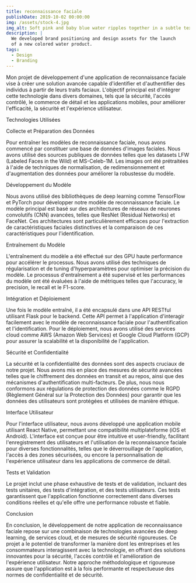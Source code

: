 ```yaml
---
title: reconnaissance faciale
publishDate: 2019-10-02 00:00:00
img: /assets/stock-4.jpg
img_alt: Soft pink and baby blue water ripples together in a subtle texture.
description: |
  We developed brand positioning and design assets for the launch
  of a new colored water product.
tags:
  - Design
  - Branding
---
```


Mon projet de développement d'une application de reconnaissance faciale vise à créer une solution avancée capable d'identifier et d'authentifier des individus à partir de leurs traits faciaux. L'objectif principal est d'intégrer cette technologie dans divers domaines, tels que la sécurité, l'accès contrôlé, le commerce de détail et les applications mobiles, pour améliorer l'efficacité, la sécurité et l'expérience utilisateur.

Technologies Utilisées

Collecte et Préparation des Données

Pour entraîner les modèles de reconnaissance faciale, nous avons commencé par constituer une base de données d'images faciales. Nous avons utilisé des sources publiques de données telles que les datasets LFW (Labeled Faces in the Wild) et MS-Celeb-1M. Les images ont été prétraitées à l'aide de techniques de normalisation, de redimensionnement et d'augmentation des données pour améliorer la robustesse du modèle.

Développement du Modèle

Nous avons utilisé des bibliothèques de deep learning comme TensorFlow et PyTorch pour développer notre modèle de reconnaissance faciale. Le modèle principal est basé sur des architectures de réseaux de neurones convolutifs (CNN) avancées, telles que ResNet (Residual Networks) et FaceNet. Ces architectures sont particulièrement efficaces pour l'extraction de caractéristiques faciales distinctives et la comparaison de ces caractéristiques pour l'identification.

Entraînement du Modèle

L'entraînement du modèle a été effectué sur des GPU haute performance pour accélérer le processus. Nous avons utilisé des techniques de régularisation et de tuning d'hyperparamètres pour optimiser la précision du modèle. Le processus d'entraînement a été supervisé et les performances du modèle ont été évaluées à l'aide de métriques telles que l'accuracy, le precision, le recall et le F1-score.

Intégration et Déploiement

Une fois le modèle entraîné, il a été encapsulé dans une API RESTful utilisant Flask pour le backend. Cette API permet à l'application d'interagir facilement avec le modèle de reconnaissance faciale pour l'authentification et l'identification. Pour le déploiement, nous avons utilisé des services cloud comme AWS (Amazon Web Services) et Google Cloud Platform (GCP) pour assurer la scalabilité et la disponibilité de l'application.

Sécurité et Confidentialité

La sécurité et la confidentialité des données sont des aspects cruciaux de notre projet. Nous avons mis en place des mesures de sécurité avancées telles que le chiffrement des données en transit et au repos, ainsi que des mécanismes d'authentification multi-facteurs. De plus, nous nous conformons aux régulations de protection des données comme le RGPD (Règlement Général sur la Protection des Données) pour garantir que les données des utilisateurs sont protégées et utilisées de manière éthique.

Interface Utilisateur

Pour l'interface utilisateur, nous avons développé une application mobile utilisant React Native, permettant une compatibilité multiplateforme (iOS et Android). L'interface est conçue pour être intuitive et user-friendly, facilitant l'enregistrement des utilisateurs et l'utilisation de la reconnaissance faciale pour diverses fonctionnalités, telles que le déverrouillage de l'application, l'accès à des zones sécurisées, ou encore la personnalisation de l'expérience utilisateur dans les applications de commerce de détail.

Tests et Validation

Le projet inclut une phase exhaustive de tests et de validation, incluant des tests unitaires, des tests d'intégration, et des tests utilisateurs. Ces tests garantissent que l'application fonctionne correctement dans diverses conditions réelles et qu'elle offre une performance robuste et fiable.

Conclusion

En conclusion, le développement de notre application de reconnaissance faciale repose sur une combinaison de technologies avancées de deep learning, de services cloud, et de mesures de sécurité rigoureuses. Ce projet a le potentiel de transformer la manière dont les entreprises et les consommateurs interagissent avec la technologie, en offrant des solutions innovantes pour la sécurité, l'accès contrôlé et l'amélioration de l'expérience utilisateur. Notre approche méthodologique et rigoureuse assure que l'application est à la fois performante et respectueuse des normes de confidentialité et de sécurité.